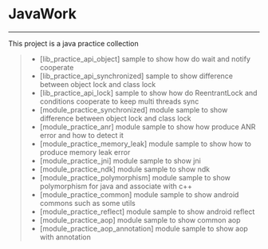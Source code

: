 # JavaWork

------

This project is a java practice collection

> * [lib_practice_api_object] sample to show how do wait and notify cooperate
> * [lib_practice_api_synchronized] sample to show difference between object lock and class lock
> * [lib_practice_api_lock] sample to show how do ReentrantLock and conditions cooperate to keep multi threads sync
> * [module_practice_synchronized] module sample to show difference between object lock and class lock
> * [module_practice_anr] module sample to show how produce ANR error and how to detect it
> * [module_practice_memory_leak] module sample to show how to produce memory leak error
> * [module_practice_jni] module sample to show jni 
> * [module_practice_ndk] module sample to show ndk
> * [module_practice_polymorphism] module sample to show polymorphism for java and associate with c++
> * [module_practice_common] module sample to show android commons such as some utils 
> * [module_practice_reflect] module sample to show android reflect   
> * [module_practice_aop] module sample to show common aop   
> * [module_practice_aop_annotation] module sample to show aop with annotation   